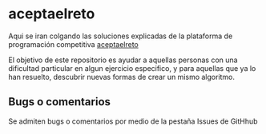 # aceptaelreto #

Aqui se iran colgando las soluciones explicadas de la plataforma de programación competitiva [aceptaelreto](aceptaelreto.com)

El objetivo de este repositorio es ayudar a aquellas personas con una dificultad particular en algun ejercicio especifico, y para aquellas que ya lo han resuelto, descubrir nuevas formas de crear un mismo algoritmo.


## Bugs o comentarios ##
Se admiten bugs o comentarios por medio de la pestaña Issues de GitHhub
